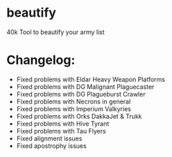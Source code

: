 # beautify
40k Tool to beautify your army list

# Changelog:

- Fixed problems with Eldar Heavy Weapon Platforms
- Fixed problems with DG Malignant Plaguecaster
- Fixed problems with DG Plagueburst Crawler
- Fixed problems with Necrons in general
- Fixed problems with Imperium Valkyries
- Fixed problems with Orks DakkaJet & Trukk
- Fixed problems with Hive Tyrant
- Fixed problems with Tau Flyers
- Fixed alignment issues
- Fixed apostrophy issues
